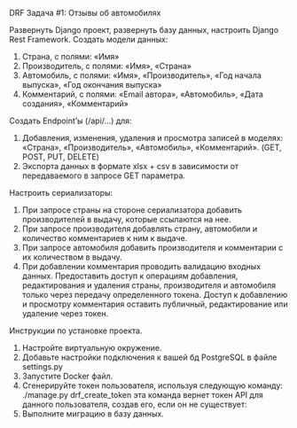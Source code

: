 DRF Задача #1: Отзывы об автомобилях

Развернуть Django проект, развернуть базу данных, настроить Django Rest Framework.
Создать модели данных:
1) Страна, с полями: «Имя»
2) Производитель, с полями: «Имя», «Страна»
3) Автомобиль, с полями: «Имя», «Производитель», «Год начала выпуска», «Год
окончания выпуска»
4) Комментарий, с полями: «Email автора», «Автомобиль», «Дата создания»,
«Комментарий»

Создать Endpoint’ы (/api/…) для:
1) Добавления, изменения, удаления и просмотра записей в моделях: «Страна»,
«Производитель», «Автомобиль», «Комментарий».
(GET, POST, PUT, DELETE)
2) Экспорта данных в формате xlsx + csv в зависимости от передаваемого в
запросе GET параметра.

Настроить сериализаторы:
1) При запросе страны на стороне сериализатора добавить производителей в
выдачу, которые ссылаются на нее.
2) При запросе производителя добавлять страну, автомобили и количество
комментариев к ним к выдаче.
3) При запросе автомобиля добавить производителя и комментарии с их
количеством в выдачу.
4) При добавлении комментария проводить валидацию входных данных.
Предоставить доступ к операциям добавления, редактирования и удаления
страны, производителя и автомобиля только через передачу определенного
токена. Доступ к добавлению и просмотру комментария оставить публичный,
редактирование или удаление через токен.

Инструкции по установке проекта.
1) Настройте виртуальную окружение.
2) Добавьте настройки подключения к вашей бд PostgreSQL в файле settings.py
3) Запустите Docker файл.
4) Сгенерируйте токен пользователя, используя следующую команду:
./manage.py drf_create_token <username>
эта команда вернет токен API для данного пользователя, создав его, если он не существует:
5) Выполните миграцию в базу данных.
